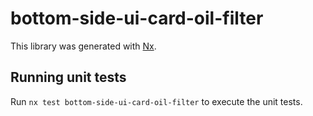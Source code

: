 # bottom-side-ui-card-oil-filter

This library was generated with [Nx](https://nx.dev).

## Running unit tests

Run `nx test bottom-side-ui-card-oil-filter` to execute the unit tests.
